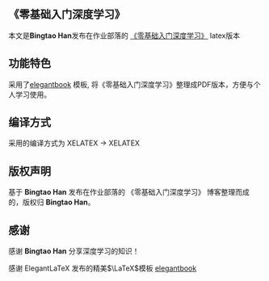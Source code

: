 ## 《零基础入门深度学习》


本文是**Bingtao Han**发布在作业部落的 [《零基础入门深度学习》](https://www.zybuluo.com/hanbingtao/note/433855) latex版本

## 功能特色

采用了[elegantbook](https://github.com/ElegantLaTeX/ElegantBook) 模板, 将《零基础入门深度学习》整理成PDF版本，方便与个人学习使用。

## 编译方式

采用的编译方式为 XELATEX → XELATEX



## 版权声明

基于 **Bingtao Han** 发布在作业部落的 《零基础入门深度学习》 博客整理而成的，版权归 **Bingtao Han**。

## 感谢

感谢 **Bingtao Han** 分享深度学习的知识！

感谢 ElegantLaTeX 发布的精美$\LaTeX$模板 [elegantbook](https://github.com/ElegantLaTeX/ElegantBook) 





